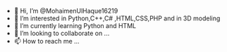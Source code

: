 - 👋 Hi, I’m @MohaimenUlHaque16219
- 👀 I’m interested in Python,C++,C# ,HTML,CSS,PHP and in 3D modeling
- 🌱 I’m currently learning Python and HTML
- 💞️ I’m looking to collaborate on ...
- 📫 How to reach me ...

<!---
MohaimenUlHaque16219/MohaimenUlHaque16219 is a ✨ special ✨ repository because its `README.md` (this file) appears on your GitHub profile.
You can click the Preview link to take a look at your changes.
--->
